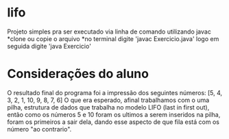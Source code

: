 # lifo
Projeto simples pra ser executado via linha de comando utilizando javac
*clone ou copie o arquivo 
*no terminal digite 'javac Exercicio.java' logo em seguida digite 'java Exercicio'

# Considerações do aluno
O resultado final do programa foi a impressão dos seguintes números:
[5, 4, 3, 2, 1, 10, 9, 8, 7, 6]
O que era esperado, afinal trabalhamos com o uma pilha, estrutura de dados que trabalha no modelo LIFO (last in first out), então como os números 5 e 10 foram os ultimos a serem inseridos na pilha, foram os primeiros a sair dela, dando esse aspecto de que fila está com os número "ao contrario".
